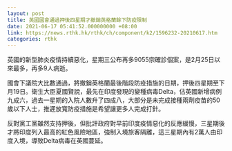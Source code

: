 ```yaml
---
layout: post
title: 英國國會通過押後四星期才撤銷英格蘭餘下防疫限制
date: 2021-06-17 05:41:52.000000000 +08:00
link: https://news.rthk.hk/rthk/ch/component/k2/1596232-20210617.htm
categories: rthk
---
```


英國的新型肺炎疫情持續惡化，星期三公布再多9055宗確診個案，是2月25日以來最多，再多9人病逝。

國會下議院大比數通過，將撤銷英格蘭最後階段防疫措施的日期，押後四星期至下月19日。衛生大臣夏國賢說，最先在印度發現的變種病毒Delta，佔英國新增病例九成六，過去一星期的入院人數升了四成八，大部分是未完成接種兩劑疫苗的50歲以下人士，推遲放寬防疫措施是希望讓更多人完成打針。

反對黨工黨雖然支持押後，但批評政府對早前印度疫情惡化的反應緩慢，三星期後才將印度列入最高的紅色風險地區，強制入境旅客隔離，這三星期內有2萬人由印度入境，導致Delta病毒在英國蔓延。
